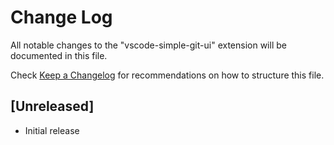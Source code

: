 # Change Log

All notable changes to the "vscode-simple-git-ui" extension will be documented in this file.

Check [Keep a Changelog](http://keepachangelog.com/) for recommendations on how to structure this file.

## [Unreleased]

- Initial release